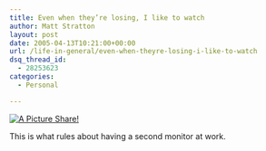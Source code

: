```yaml
---
title: Even when they’re losing, I like to watch
author: Matt Stratton
layout: post
date: 2005-04-13T10:21:00+00:00
url: /life-in-general/even-when-theyre-losing-i-like-to-watch
dsq_thread_id:
  - 28253623
categories:
  - Personal

---
```

<div class="flickrEmailPost">
  <a href="http://www.flickr.com/photos/mugsy/9324713/" title="A Picture Share!"><img src="http://photos6.flickr.com/9324713_7d3a56c20a_m.jpg" alt="A Picture Share!" class="flickrEmailImage" /></a> 
  
  <p>
    This is what rules about having a second monitor at work.
  </p>
</div>